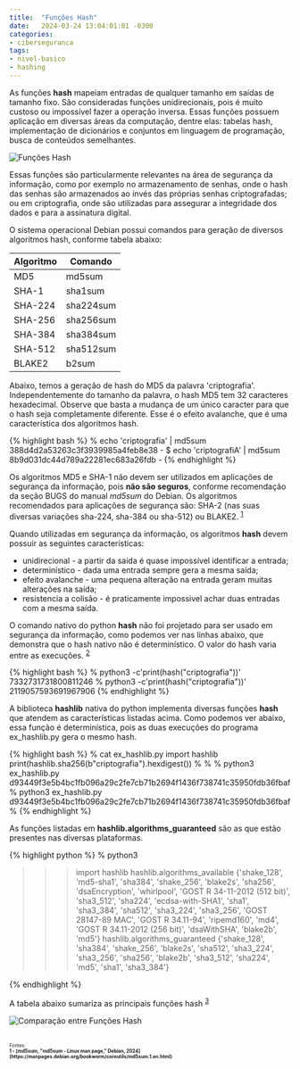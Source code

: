```yaml
---
title:  "Funções Hash"
date:   2024-03-24 13:04:01:01 -0300
categories: 
- ciberseguranca
tags: 
- nivel-basico 
- hashing
---
```


As funções **hash** mapeiam entradas de qualquer tamanho em saídas de tamanho fixo. São consideradas funções unidirecionais, pois é muito custoso ou impossível fazer a operação inversa. Essas funções possuem aplicação em diversas áreas da computação, dentre elas: tabelas hash, implementação de dicionários e conjuntos em linguagem de programação, busca de conteúdos semelhantes.

![Funções Hash](/blog/assets/images/hash_function.jpeg)

Essas funções são particularmente relevantes na área de segurança da informação, como por exemplo no armazenamento de senhas, onde o hash das senhas são armazenados ao invés das próprias senhas criptografadas; ou em criptografia, onde são utilizadas para assegurar a integridade dos dados e para a assinatura digital. 

O sistema operacional Debian possui comandos para geração de diversos algoritmos hash, conforme tabela abaixo:

| Algoritmo  | Comando   | 
|------------|-----------|
| MD5        | md5sum    |   
| SHA-1      | sha1sum   |   
| SHA-224    | sha224sum |   
| SHA-256    | sha256sum |      
| SHA-384    | sha384sum |  
| SHA-512    | sha512sum |
| BLAKE2     | b2sum     |  

Abaixo, temos a geração de hash do MD5 da palavra 'criptografia'. Independentemente do tamanho da palavra, o hash MD5 tem 32 caracteres hexadecimal. Observe que basta a mudança de um único caracter para que o hash seja completamente diferente. Esse é o efeito avalanche, que é uma característica dos algoritmos hash. 

{% highlight bash %}
% echo 'criptografia' | md5sum
388d4d2a53263c3f3939985a4feb8e38  -
$ echo 'criptografiA' | md5sum
8b9d031dc44d789a22281ec683a26fdb  -
{% endhighlight %}

Os algoritmos MD5 e SHA-1 não devem ser utilizados em aplicações de segurança da informação, pois **não são seguros**, conforme recomendação da seção BUGS do manual *md5sum* do Debian. Os algoritmos recomendados para aplicações de segurança são: SHA-2 (nas suas diversas variações sha-224, sha-384 ou sha-512) ou BLAKE2. <sup id="a1">[1](#f1)</sup>

Quando utilizadas em segurança da informação, os algoritmos **hash** devem possuir as seguintes características:
- unidirecional - a partir da saída é quase impossível identificar a entrada; 
- determinístico - dada uma entrada sempre gera a mesma saída;
- efeito avalanche - uma pequena alteração na entrada geram muitas alterações na saída;
- resistencia a colisão - é praticamente impossivel achar duas entradas com a mesma saída.

O comando nativo do python **hash** não foi projetado para ser usado em segurança da informação, como podemos ver nas linhas abaixo, que demonstra que o hash nativo não é determinístico. O valor do hash varia entre as execuções. <sup id="a2">[2](#f2)</sup>

{% highlight bash %}
% python3 -c'print(hash("criptografia"))'
7332731731800811246
% python3 -c'print(hash("criptografia"))'
2119057593691967906 
{% endhighlight %}

A biblioteca **hashlib** nativa do python implementa diversas funções **hash** que atendem as características listadas acima. Como podemos ver abaixo, essa função é determinística, pois as duas execuções do programa ex_hashlib.py gera o mesmo hash. 

{% highlight bash %}
% cat ex_hashlib.py 
import hashlib
print(hashlib.sha256(b"criptografia").hexdigest())
%
%
% python3 ex_hashlib.py
d93449f3e5b4bc1fb096a29c2fe7cb71b2694f1436f738741c35950fdb36fbaf
% python3 ex_hashlib.py
d93449f3e5b4bc1fb096a29c2fe7cb71b2694f1436f738741c35950fdb36fbaf
% 
{% endhighlight %}

As funções listadas em **hashlib.algorithms_guaranteed** são as que estão presentes nas diversas plataformas.

{% highlight python %}
% python3
>>> import hashlib
>>> hashlib.algorithms_available
{'shake_128', 'md5-sha1', 'sha384', 'shake_256', 'blake2s', 'sha256', 'dsaEncryption', 'whirlpool', 'GOST R 34-11-2012 (512 bit)', 'sha3_512', 'sha224', 'ecdsa-with-SHA1', 'sha1', 'sha3_384', 'sha512', 'sha3_224', 'sha3_256', 'GOST 28147-89 MAC', 'GOST R 34.11-94', 'ripemd160', 'md4', 'GOST R 34.11-2012 (256 bit)', 'dsaWithSHA', 'blake2b', 'md5'}
>>> hashlib.algorithms_guaranteed
{'shake_128', 'sha384', 'shake_256', 'blake2s', 'sha512', 'sha3_224', 'sha3_256', 'sha256', 'blake2b', 'sha3_512', 'sha224', 'md5', 'sha1', 'sha3_384'}
>>> 
{% endhighlight %}

A tabela abaixo sumariza as principais funções hash <sup id="a3">[3](#f3)</sup>

![Comparação entre Funções Hash](/blog/assets/images/Comparacao_Hash_Functions.png) 

<br>
<span style="font-size: 0.6em;">Fontes:<br>
<b id="f1">1 - [md5sum, "md5sum - Linux man page," Debian, 2024](https://manpages.debian.org/bookworm/coreutils/md5sum.1.en.html)</b> 
<span>